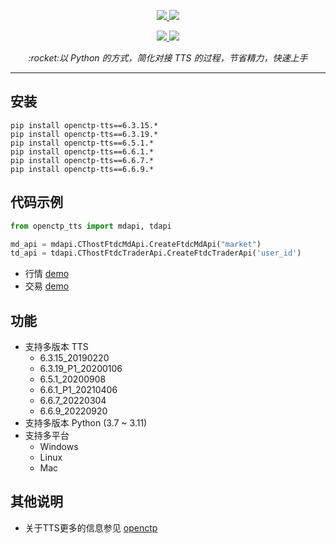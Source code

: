 <p align="center">     
    <a href="#" target="_blank">
        <img src="https://badgen.net/badge/tts/6.3.15|6.3.19|6.5.1|6.6.1|6.6.7|6.6.9/cyan" />
    </a>       
    <a href="#">         
        <img src="https://badgen.net/badge/platform/windows_x64|linux_x64|mac_64/cyan" />  
    </a>        
</p>

<p align="center">               
    <a href="#">     
        <img src="https://badgen.net/badge/python/3.7|3.8|3.9|3.10|3.11/cyan" />          
    </a> 
    <a href="https://pypi.org/project/openctp-tts-6315" target="_blank">                  
        <img src="https://badgen.net/badge/pypi/openctp-tts/blue" />     
    </a>     
</p>

<p align="center">          
    <em>:rocket:以 Python 的方式，简化对接 TTS 的过程，节省精力，快速上手</em>  
</p>

-----

## 安装

```shell
pip install openctp-tts==6.3.15.*
pip install openctp-tts==6.3.19.*
pip install openctp-tts==6.5.1.*
pip install openctp-tts==6.6.1.*
pip install openctp-tts==6.6.7.*
pip install openctp-tts==6.6.9.*
```

## 代码示例

```python
from openctp_tts import mdapi, tdapi

md_api = mdapi.CThostFtdcMdApi.CreateFtdcMdApi("market")
td_api = tdapi.CThostFtdcTraderApi.CreateFtdcTraderApi('user_id')
```

- 行情 [demo](demo/mdapi.py)
- 交易 [demo](demo/tdapi.py)

## 功能

- 支持多版本 TTS
    - 6.3.15_20190220
    - 6.3.19_P1_20200106
    - 6.5.1_20200908
    - 6.6.1_P1_20210406
    - 6.6.7_20220304
    - 6.6.9_20220920
- 支持多版本 Python (3.7 ~ 3.11)
- 支持多平台
    - Windows
    - Linux
    - Mac

## 其他说明

- 关于TTS更多的信息参见 [openctp](https://github.com/openctp/openctp)